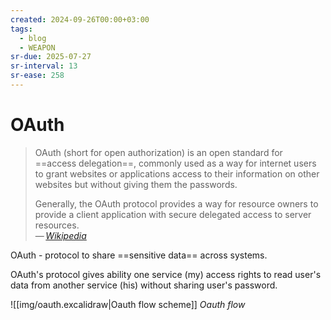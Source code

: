 ```yaml
---
created: 2024-09-26T00:00+03:00
tags:
  - blog
  - WEAPON
sr-due: 2025-07-27
sr-interval: 13
sr-ease: 258
---
```


# OAuth

> OAuth (short for open authorization) is an open standard for ==access delegation==, commonly used as a way for internet users to grant websites or applications access to their information on other websites but without giving them the passwords.
>
> Generally, the OAuth protocol provides a way for resource owners to provide a client application with secure delegated access to server resources.\
> — <cite>[Wikipedia](https://en.wikipedia.org/wiki/OAuth)</cite>

OAuth - protocol to share ==sensitive data== across systems.

OAuth's protocol gives ability one service (my) access rights to read user's data from another service (his) without sharing user's password.

![[img/oauth.excalidraw|Oauth flow scheme]]
_Oauth flow_
